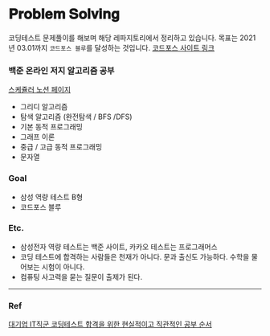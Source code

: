 # 𝐏𝐫𝐨𝐛𝐥𝐞𝐦 𝐒𝐨𝐥𝐯𝐢𝐧𝐠

코딩테스트 문제풀이를 해보며 해당 레파지토리에서 정리하고 있습니다.
목표는 2021년 03.01까지 `코드포스 블루`를 달성하는 것입니다.
[코드포스 사이트 링크](https://codeforces.com/)

### 백준 온라인 저지 알고리즘 공부
[스케쥴러 노션 페이지](https://www.notion.so/yelin1122/Problem-Solving-45e8c6e390804ae2a8d1c52bfcb8616f)
- 그리디 알고리즘
- 탐색 알고리즘 (완전탐색 / BFS /DFS)
- 기본 동적 프로그래밍
- 그래프 이론
- 중급 / 고급 동적 프로그래밍
- 문자열

### Goal
- 삼성 역량 테스트 B형
- 코드포스 블루

### Etc.
- 삼성전자 역량 테스트는 백준 사이트, 카카오 테스트는 프로그래머스
- 코딩 테스트에 합격하는 사람들은 천재가 아니다. 문과 출신도 가능하다. 수학을 물어보는 시험이 아니다.
- 컴퓨팅 사고력을 묻는 질문이 출제가 된다.

---

### Ref
[대기업 IT직군 코딩테스트 합격을 위한 현실적이고 직관적인 공부 순서](https://www.youtube.com/watch?v=ukkLCl9yBvE)
